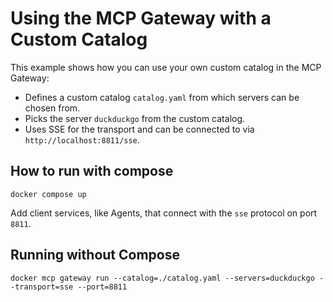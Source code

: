 # Using the MCP Gateway with a Custom Catalog

This example shows how you can use your own custom catalog in the MCP Gateway:

+ Defines a custom catalog `catalog.yaml` from which servers can be chosen from.
+ Picks the server `duckduckgo` from the custom catalog.
+ Uses SSE for the transport and can be connected to via `http://localhost:8811/sse`.

## How to run with compose

```console
docker compose up
```

Add client services, like Agents, that connect with the `sse` protocol on port `8811`.

## Running without Compose

```console
docker mcp gateway run --catalog=./catalog.yaml --servers=duckduckgo --transport=sse --port=8811
```
